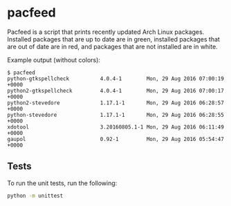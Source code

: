 # pacfeed

Pacfeed is a script that prints recently updated Arch Linux packages. Installed
packages that are up to date are in green, installed packages that are out of
date are in red, and packages that are not installed are in white.

Example output (without colors):
```
$ pacfeed
python-gtkspellcheck          4.0.4-1        Mon, 29 Aug 2016 07:00:19 +0000
python2-gtkspellcheck         4.0.4-1        Mon, 29 Aug 2016 07:00:17 +0000
python2-stevedore             1.17.1-1       Mon, 29 Aug 2016 06:28:57 +0000
python-stevedore              1.17.1-1       Mon, 29 Aug 2016 06:28:55 +0000
xdotool                       3.20160805.1-1 Mon, 29 Aug 2016 06:11:49 +0000
gaupol                        0.92-1         Mon, 29 Aug 2016 05:54:47 +0000
```

## Tests

To run the unit tests, run the following:
```sh
python -m unittest
```
